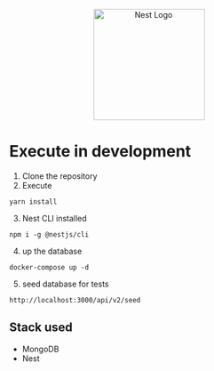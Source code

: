 <p align="center">
  <a href="http://nestjs.com/" target="blank"><img src="https://nestjs.com/img/logo-small.svg" width="200" alt="Nest Logo" /></a>
</p>


# Execute in development

1. Clone the repository
2. Execute
```
yarn install
```
3. Nest CLI installed
```
npm i -g @nestjs/cli
```

4. up the database
```
docker-compose up -d
```

5. seed database for tests
```
http://localhost:3000/api/v2/seed
```

## Stack used
* MongoDB
* Nest